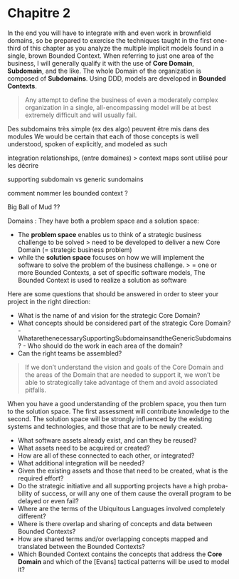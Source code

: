 # Chapitre 2


In the end you will have to integrate with and even work in brownfield domains, so be prepared to exercise the techniques taught in the first one-third of this chapter as you analyze the multiple implicit models found in a single, brown Bounded Context.
When referring to just one area of the business, I will generally qualify it with the use of **Core Domain**, **Subdomain**, and the like.
The whole Domain of the organization is composed of **Subdomains**. Using DDD, models are developed in **Bounded Contexts**.
 

> Any attempt to define the business of even a moderately complex organization in a single, all-encompassing model will be at best extremely difficult and will usually fail.


Des subdomains très simple (ex des algo) peuvent être mis dans des modules
We would be certain that each of those concepts is well understood, spoken of explicitly, and modeled as such

integration relationships, (entre domaines) > context maps sont utilisé pour les décrire

supporting subdomain vs generic sundomains

comment nommer les bounded context ?

Big Ball of Mud ??

Domains : They have both a problem space and a solution space:
- The **problem space** enables us to think of a strategic business challenge to be solved > need to be developed to deliver a new Core Domain (= strategic business problem)
- while the **solution space** focuses on how we will implement the software to solve the problem of the business challenge. > = one or more Bounded Contexts, a set of specific software models, The Bounded Context is used to realize a solution as software

Here are some questions that should be answered in order to steer your project in the right direction:
- What is the name of and vision for the strategic Core Domain?
- What concepts should be considered part of the strategic Core Domain? - WhatarethenecessarySupportingSubdomainsandtheGenericSubdomains? - Who should do the work in each area of the domain?
- Can the right teams be assembled?


> If we don’t understand the vision and goals of the Core Domain and the areas of the Domain that are needed to support it, we won’t be able to strategically take advantage of them and avoid associated pitfalls.

When you have a good understanding of the problem space, you then turn to the solution space. The first assessment will contribute knowledge to the second. The solution space will be strongly influenced by the existing systems and technologies, and those that are to be newly created.

- What software assets already exist, and can they be reused?
- What assets need to be acquired or created?
- How are all of these connected to each other, or integrated?
- What additional integration will be needed?
- Given the existing assets and those that need to be created, what is the required effort?
- Do the strategic initiative and all supporting projects have a high proba- bility of success, or will any one of them cause the overall program to be delayed or even fail?
- Where are the terms of the Ubiquitous Languages involved completely different?
- Where is there overlap and sharing of concepts and data between Bounded Contexts?
- How are shared terms and/or overlapping concepts mapped and translated between the Bounded Contexts?
- Which Bounded Context contains the concepts that address the **Core Domain** and which of the [Evans] tactical patterns will be used to model it?